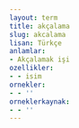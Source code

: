 ```yaml
---
layout: term
title: akçalama
slug: akcalama
lisan: Türkçe
anlamlar:
- Akçalamak işi
ozellikler:
- - isim
ornekler:
- - ''
orneklerkaynak:
- - ''
---
```

